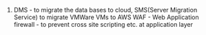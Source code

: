 1. DMS - to migrate the data bases to cloud, SMS(Server Migration Service) to migrate VMWare VMs to AWS
WAF - Web Application firewall - to prevent cross site scripting etc. at application layer
